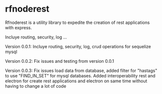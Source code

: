 # rfnoderest
Rfnoderest is a utility library to expedite the creation of rest applications with express.

Incluye routing, security, log ...

Version 0.0.1: Incluye routing, security, log, crud operations for sequelize mysql

Version 0.0.2: Fix issues and testing from version 0.0.1

Version 0.0.3: Fix issues load data from database, added filter for "hastags" to use "FIND_IN_SET" for mysql databases. Added interoperability rest and electron for create rest applications and electron on same time without having to change a lot of code
